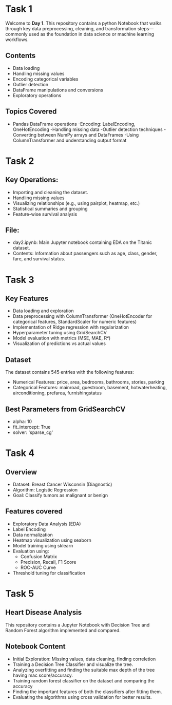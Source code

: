 # Task 1
Welcome to **Day 1**. This repository contains a python Notebook that walks through key data preprocessing, cleaning, and transformation steps—commonly used as the foundation in data science or machine learning workflows.

## Contents
 - Data loading
  - Handling missing values
  - Encoding categorical variables
  - Outlier detection
  - DataFrame manipulations and conversions
  - Exploratory operations


## Topics Covered
   - Pandas DataFrame operations
     -Encoding: LabelEncoding, OneHotEncoding
     -Handling missing data
     -Outlier detection techniques
     -Converting between NumPy arrays and DataFrames
     -Using ColumnTransformer and understanding output format

     

# Task 2

## Key Operations:

 - Importing and cleaning the dataset.
 - Handling missing values
 - Visualizing relationships (e.g., using pairplot, heatmap, etc.)
 - Statistical summaries and grouping
 - Feature-wise survival analysis

## File:
- day2.ipynb: Main Jupyter notebook containing EDA on the Titanic dataset.
- Contents: Information about passengers such as age, class, gender, fare, and survival status.



# Task 3

## Key Features
 - Data loading and exploration
 - Data preprocessing with ColumnTransformer (OneHotEncoder for categorical features, StandardScaler for numeric features)
 - Implementation of Ridge regression with regularization
 - Hyperparameter tuning using GridSearchCV
 - Model evaluation with metrics (MSE, MAE, R²)
 - Visualization of predictions vs actual values

 ## Dataset
 The dataset contains 545 entries with the following features:
 - Numerical Features: price, area, bedrooms, bathrooms, stories, parking
 - Categorical Features: mainroad, guestroom, basement, hotwaterheating, airconditioning, prefarea, furnishingstatus

## Best Parameters from GridSearchCV
 - alpha: 10
 - fit_intercept: True
 - solver: 'sparse_cg'


# Task 4

## Overview

- Dataset: Breast Cancer Wisconsin (Diagnostic)
- Algorithm: Logistic Regression
- Goal: Classify tumors as malignant or benign

## Features covered

- Exploratory Data Analysis (EDA)
- Label Encoding
- Data normalization
- Heatmap visualization using seaborn
- Model training using sklearn
- Evaluation using:
   - Confusion Matrix
   - Precision, Recall, F1 Score
   - ROC-AUC Curve
- Threshold tuning for classification

# Task 5
## Heart Disease Analysis
This repository contains a Jupyter Notebook with Decision Tree and Random Forest algorithm implemented and compared. 

## Notebook Content
- Initial Exploration: Missing values, data cleaning, finding correletion
- Training a Decision Tree Classifier and visualize the tree.
- Analyzing overfitting and finding the suitable max depth of the tree having mac score/accuracy.
- Training random forest classifier on the dataset and comparing the accuracy
- Finding the important features of both the classifiers after fitting them.
- Evaluating the algorithms using cross validation for better results.
